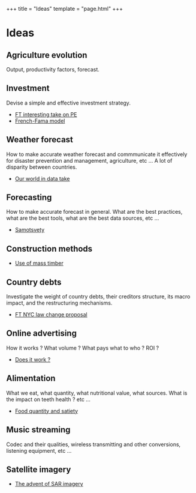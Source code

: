 +++
title = "Ideas"
template = "page.html"
+++

# Ideas

## Agriculture evolution

Output, productivity factors, forecast.

## Investment

Devise a simple and effective investment strategy.

- [FT interesting take on PE](https://www.ft.com/content/55837df7-876f-42cd-a920-02ff74970098)
- [French-Fama model](https://www.bloomberg.com/news/features/2024-03-11/a-fight-over-factor-investing-tests-a-pillar-of-modern-finance?srnd=homepage-americas)

## Weather forecast

How to make accurate weather forecast and commmunicate it effectively for disaster prevention and management, agriculture, etc ... A lot of disparity between countries.

- [Our world in data take](https://ourworldindata.org/weather-forecasts)

## Forecasting

How to make accurate forecast in general. What are the best practices, what are the best tools, what are the best data sources, etc ...

- [Samotsvety](https://www.vox.com/future-perfect/2024/2/13/24070864/samotsvety-forecasting-superforecasters-tetlock)

## Construction methods

- [Use of mass timber](https://www.construction-physics.com/p/mass-timber-is-great-but-it-will)

## Country debts

Investigate the weight of country debts, their creditors structure, its macro impact, and the restructuring mechanisms.

- [FT NYC law change proposal ](https://www.ft.com/content/6119d0e1-e804-4540-98c9-fef1c9bc5cbe?xnpe_tifc=4d4Lh.b74DEs4Ih.xuhshMpJVdUZMds_O.eNx._8xkxjtfxd4I1A4kxlhCl84IYltfb8hI1ZbfY7OI1DbMpNbuUsOIhL4dHZOfblhknJ)

## Online advertising

How it works ? What volume ? What pays what to who ? ROI ?

- [Does it work ?](https://www.forbes.com/sites/augustinefou/2021/01/02/when-big-brands-stopped-spending-on-digital-ads-nothing-happened-why/?sh=7e4b6ef71166)

## Alimentation

What we eat, what quantity, what nutritional value, what sources. What is the impact on teeth health ? etc ...

- [Food quantity and satiety](https://unfashionable.blog/p/obesity)

## Music streaming

Codec and their qualities, wireless transmitting and other conversions, listening equipment, etc ...

## Satellite imagery

- [The advent of SAR imagery](https://yakread.com/read/810e140f-77eb-4937-987d-1b3999a073e0)
